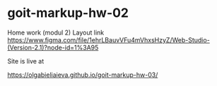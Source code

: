 # goit-markup-hw-02

Home work (modul 2)
Layout link
https://www.figma.com/file/1ehrLBauvVFu4mVhxsHzyZ/Web-Studio-(Version-2.1)?node-id=1%3A95

Site is live at

https://olgabieliaieva.github.io/goit-markup-hw-03/

